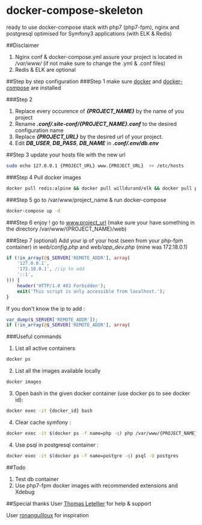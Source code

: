 # docker-compose-skeleton
ready to use docker-compose stack with php7 (php7-fpm), nginx and postgresql optimised for Symfony3 applications
(with ELK & Redis)

##Disclaimer
1. Nginx conf & docker-compose.yml assure your project is located in */var/www/* (if not make sure to change the .yml & .conf files)
2. Redis & ELK are optional

##Step by step configuration
###Step 1
make sure [docker](https://docs.docker.com/engine/installation/) and [docker-compose](https://docs.docker.com/compose/install/) are installed 

###Step 2
1. Replace every occurence of **_{PROJECT_NAME}_** by the name of you project
2. Rename **_.conf/.site-conf/{PROJECT_NAME}.conf_** to the desired configuration name
3. Replace **_{PROJECT_URL}_** by the desired url of your project.
4. Edit **_DB_USER_**, **_DB_PASS_**, **_DB_NAME_** in **_.conf/.env/db.env_**

##Step 3
update your hosts file with the new url
```bash
sudo echo 127.0.0.1 {PROJECT_URL} www.{PROJECT_URL}  >> /etc/hosts
```

###Step 4
Pull docker images
```bash
docker pull redis:alpine && docker pull willdurand/elk && docker pull php:7-fpm && docker pull nginx:latest && docker pull postgres:latest
```

###Step 5
go to /var/www/project_name & run docker-compose
```bash
docker-compose up -d
```

###Step 6
enjoy ! go to www.project_url (make sure your have something in the directory /var/www/{PROJECT_NAME}/web)

###Step 7 (optional)
Add your ip of your host (seen from your php-fpm container) in _web/config.php_ and _web/app_dev.php_ (mine was 172.18.0.1)
```php
if (!in_array(@$_SERVER['REMOTE_ADDR'], array(
    '127.0.0.1',
    '172.18.0.1', //ip to add
    '::1',
))) {
    header('HTTP/1.0 403 Forbidden');
    exit('This script is only accessible from localhost.');
}
```
If you don't know the ip to add :
```php
var_dump($_SERVER['REMOTE_ADDR']); 
if (!in_array(@$_SERVER['REMOTE_ADDR'], array(
```

###Useful commands
1. List all active containers
```bash
docker ps
```
2. List all the images available locally
```bash
docker images
```
3. Open bash in the given docker container (use docker ps to see docker id):
```bash
docker exec -it {docker_id} bash
```
4. Clear cache symfony : 
```bash
docker exec -it $(docker ps -f name=php -q) php /var/www/{PROJECT_NAME}/bin/console cache:clear 
```

4. Use psql in postgresql container : 
```bash
docker exec -it $(docker ps -f name=postgre -q) psql -U postgres
```

##Todo 
1. Test db container
2. Use php7-fpm docker images with recommended extensions and Xdebug



##Special thanks
User [Thomas Letellier](https://github.com/ltrtom) for help & support

User [ronanguilloux](https://github.com/ronanguilloux) for inspiration
